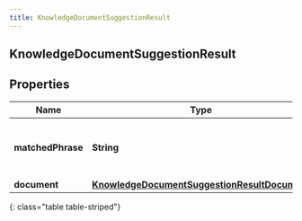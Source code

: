 ```yaml
---
title: KnowledgeDocumentSuggestionResult
---
```

## KnowledgeDocumentSuggestionResult


## Properties

| Name | Type | Description | Notes |
| ------------ | ------------- | ------------- | ------------- |
| **matchedPhrase** | <!----><!---->**String**<!----> | Matched phrase to the autocomplete suggestions query. |  [optional] |
| **document** | <!----><!---->[**KnowledgeDocumentSuggestionResultDocument**](KnowledgeDocumentSuggestionResultDocument.html)<!----> |  |  [optional] |
{: class="table table-striped"}



